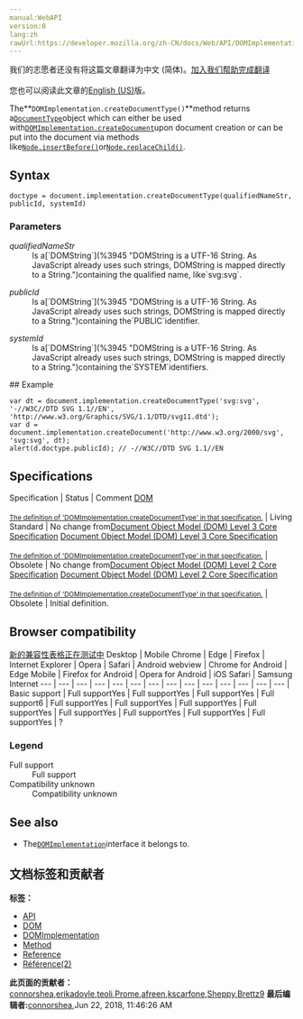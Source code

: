 ```yaml
---
manual:WebAPI
version:0
lang:zh
rawUrl:https://developer.mozilla.org/zh-CN/docs/Web/API/DOMImplementation/createDocumentType
---
```




<bdi>我们的志愿者还没有将这篇文章翻译为<bdi>中文 (简体)</bdi>。[加入我们帮助完成翻译](%24154 "")<br></br>您也可以阅读此文章的[English (US)](%24155 "")版。</bdi>






The**`DOMImplementation.createDocumentType()`**method returns a[`DocumentType`](%24156 "The DocumentType interface represents a Node containing a doctype.")object which can either be used with[`DOMImplementation.createDocument`](%24157 "The DOMImplementation.createDocument() method creates and returns an XMLDocument.")upon document creation or can be put into the document via methods like[`Node.insertBefore()`](%24158 "The Node.insertBefore() method inserts a node before the reference node as a child of a specified parent node. If the given child is a reference to an existing node in the document, insertBefore() moves it from its current position to the new position (there is no requirement to remove the node from its parent node before appending it to some other node).")or[`Node.replaceChild()`](%24159 "The Node.replaceChild() method replaces one child node of the specified node with another.").


## Syntax<a name="Syntax"></a>

```
doctype = document.implementation.createDocumentType(qualifiedNameStr, publicId, systemId)
```

### Parameters<a name="Parameters"></a>
<dl><dt id=''><em>qualifiedNameStr</em></dt><dd>Is a[`DOMString`](%3945 "DOMString is a UTF-16 String. As JavaScript already uses such strings, DOMString is mapped directly to a String.")containing the qualified name, like`svg:svg`.</dd></dl><dl><dt id=''><em>publicId</em></dt><dd>Is a[`DOMString`](%3945 "DOMString is a UTF-16 String. As JavaScript already uses such strings, DOMString is mapped directly to a String.")containing the`PUBLIC`identifier.</dd></dl><dl><dt id=''><em>systemId</em></dt><dd>Is a[`DOMString`](%3945 "DOMString is a UTF-16 String. As JavaScript already uses such strings, DOMString is mapped directly to a String.")containing the`SYSTEM`identifiers.</dd></dl>
## Example<a name="Example"></a>

```
var dt = document.implementation.createDocumentType('svg:svg', '-//W3C//DTD SVG 1.1//EN', 'http://www.w3.org/Graphics/SVG/1.1/DTD/svg11.dtd');
var d = document.implementation.createDocument('http://www.w3.org/2000/svg', 'svg:svg', dt);
alert(d.doctype.publicId); // -//W3C//DTD SVG 1.1//EN
```

## Specifications<a name="Specifications"></a>
Specification | Status | Comment 
[DOM<br></br><small>The definition of &#39;DOMImplementation.createDocumentType&#39; in that specification.</small>](%24160 "") | Living Standard | No change from[Document Object Model (DOM) Level 3 Core Specification](%24161 "The 'Document Object Model (DOM) Level 3 Core Specification' specification") 
[Document Object Model (DOM) Level 3 Core Specification<br></br><small>The definition of &#39;DOMImplementation.createDocumentType&#39; in that specification.</small>](%24162 "") | Obsolete | No change from[Document Object Model (DOM) Level 2 Core Specification](%4412 "The 'Document Object Model (DOM) Level 2 Core Specification' specification") 
[Document Object Model (DOM) Level 2 Core Specification<br></br><small>The definition of &#39;DOMImplementation.createDocumentType&#39; in that specification.</small>](%24163 "") | Obsolete | Initial definition. 


## Browser compatibility<a name="Browser_compatibility"></a>
[新的兼容性表格正在测试中<i></i>](%3360 "")
<abbr>Desktop<i></i></abbr> | <abbr>Mobile<i></i></abbr> 
<abbr>Chrome<i></i></abbr> | <abbr>Edge<i></i></abbr> | <abbr>Firefox<i></i></abbr> | <abbr>Internet Explorer<i></i></abbr> | <abbr>Opera<i></i></abbr> | <abbr>Safari<i></i></abbr> | <abbr>Android webview<i></i></abbr> | <abbr>Chrome for Android<i></i></abbr> | <abbr>Edge Mobile<i></i></abbr> | <abbr>Firefox for Android<i></i></abbr> | <abbr>Opera for Android<i></i></abbr> | <abbr>iOS Safari<i></i></abbr> | <abbr>Samsung Internet<i></i></abbr> 
 ---  |  ---  |  ---  |  ---  |  ---  |  ---  |  ---  |  ---  |  ---  |  ---  |  ---  |  ---  |  ---  |  ---  | 
Basic support | <abbr>Full support</abbr>Yes | <abbr>Full support</abbr>Yes | <abbr>Full support</abbr>Yes | <abbr>Full support</abbr>6 | <abbr>Full support</abbr>Yes | <abbr>Full support</abbr>Yes | <abbr>Full support</abbr>Yes | <abbr>Full support</abbr>Yes | <abbr>Full support</abbr>Yes | <abbr>Full support</abbr>Yes | <abbr>Full support</abbr>Yes | <abbr>Full support</abbr>Yes | <abbr>?</abbr> 


### Legend<a name="Legend"></a>
<dl><dt id=''><abbr>Full support</abbr></dt><dd>Full support</dd><dt id=''><abbr>Compatibility unknown</abbr></dt><dd>Compatibility unknown</dd></dl>

## See also<a name="See_also"></a>

* The[`DOMImplementation`](%5886 "The DOMImplementation interface represent an object providing methods which are not dependent on any particular document. Such an object is returned by the Document.implementation property.")interface it belongs to.



## 文档标签和贡献者
**标签：**
* [API](%50 "")
* [DOM](%456 "")
* [DOMImplementation](%24164 "")
* [Method](%14476 "")
* [Reference](%3381 "")
* [Référence(2)](%3892 "")

**此页面的贡献者：**[connorshea](%5516 ""),[erikadoyle](%3894 ""),[teoli](%160 ""),[Prome](%24165 ""),[afreen](%24166 ""),[kscarfone](%3900 ""),[Sheppy](%405 ""),[Brettz9](%5522 "")
**最后编辑者:**[connorshea](%5516 ""),<time>Jun 22, 2018, 11:46:26 AM</time>


